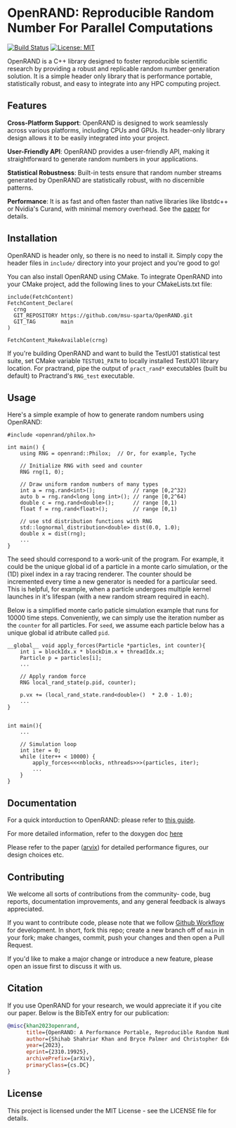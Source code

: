 # OpenRAND: Reproducible Random Number For Parallel Computations
[![Build Status](https://github.com/shihab-shahriar/rnd/actions/workflows/run-tests.yml/badge.svg)](https://github.com/shihab-shahriar/rnd/actions)
[![License: MIT](https://img.shields.io/badge/License-MIT-yellow.svg)](https://opensource.org/licenses/MIT)

OpenRAND is a C++ library designed to foster reproducible scientific research by providing a robust and replicable random number generation solution. It is a simple header only library that is performance portable, statistically robust, and easy to integrate into any HPC computing project.

## Features
**Cross-Platform Support**: OpenRAND is designed to work seamlessly across various platforms, including CPUs and GPUs. Its header-only library design allows it to be easily integrated into your project.

**User-Friendly API**: OpenRAND provides a user-friendly API, making it straightforward to generate random numbers in your applications.

**Statistical Robustness**: Built-in tests ensure that random number streams generated by OpenRAND are statistically robust, with no discernible patterns.

**Performance**: It is as fast and often faster than native libraries like libstdc++ or Nvidia's Curand, with minimal memory overhead. See the [paper](https://arxiv.org/abs/2310.19925) for details.


## Installation
OpenRAND is header only, so there is no need to install it. Simply copy the header files in `include/` directory into your project and you're good to go!

You can also install OpenRAND using CMake. To integrate OpenRAND into your CMake project, add the following lines to your CMakeLists.txt file:

```
include(FetchContent)
FetchContent_Declare(
  crng
  GIT_REPOSITORY https://github.com/msu-sparta/OpenRAND.git
  GIT_TAG        main
)

FetchContent_MakeAvailable(crng)
```
If you're building OpenRAND and want to build the TestU01 statistical test suite, set CMake variable `TESTU01_PATH` to locally installed TestU01 library location. For practrand, pipe the output of `pract_rand*` executables (built bu default) to Practrand's `RNG_test` executable.


## Usage
Here's a simple example of how to generate random numbers using OpenRAND:

```
#include <openrand/philox.h>

int main() {
    using RNG = openrand::Philox;  // Or, for example, Tyche
    
    // Initialize RNG with seed and counter
    RNG rng(1, 0);

    // Draw uniform random numbers of many types
    int a = rng.rand<int>();            // range [0,2^32) 
    auto b = rng.rand<long long int>(); // range [0,2^64)
    double c = rng.rand<double>();      // range [0,1)
    float f = rng.rand<float>();        // range [0,1)

    // use std distribution functions with RNG
    std::lognormal_distribution<double> dist(0.0, 1.0);
    double x = dist(rng);
    ...
}
```

The seed should correspond to a work-unit of the program. For example, it could be the unique global id of a particle in a monte carlo simulation, or the (1D) pixel index in a ray tracing renderer. The counter should be incremented every time a new generator is needed for a particular seed. This is helpful, for example, when a particle undergoes multiple kernel launches in it's lifespan (with a new random stream required in each).

Below is a simplified monte carlo paticle simulation example that runs for 10000 time steps. Conveniently, we can simply use the iteration number as the `counter` for all particles. For `seed`, we assume each particle below has a unique global id atribute called `pid`. 

```
__global__ void apply_forces(Particle *particles, int counter){
    int i = blockIdx.x * blockDim.x + threadIdx.x;
    Particle p = particles[i];
    ...

    // Apply random force
    RNG local_rand_state(p.pid, counter);
    
    p.vx += (local_rand_state.rand<double>()  * 2.0 - 1.0);
    ...
}


int main(){
    ...

    // Simulation loop
    int iter = 0;
    while (iter++ < 10000) {
        apply_forces<<<nblocks, nthreads>>>(particles, iter);
        ...
    }
}
```

## Documentation
For a quick intorduction to OpenRAND: please refer to [this guide](https://msu-sparta.github.io/OpenRAND/md_quickstart.html).

For more detailed information, refer to the doxygen doc [here](https://msu-sparta.github.io/OpenRAND/)

Please refer to the paper ([arvix](https://arxiv.org/abs/2310.19925)) for detailed performance figures, our design choices etc.

## Contributing
We welcome all sorts of contributions from the community- code, bug reports, documentation improvements, and any general feedback is always appreciated. 

If you want to contribute code, please note that we follow [Github Workflow](https://docs.github.com/en/get-started/quickstart/github-flow) for development. In short, fork this repo; create a new branch off of `main` in your fork; make changes, commit, push your changes and then open a Pull Request. 

If you'd like to make a major change or introduce a new feature, please open an issue first to discuss it with us.

## Citation
If you use OpenRAND for your research, we would appreciate it if you cite our paper. Below is the BibTeX entry for our publication:
```bibtex
@misc{khan2023openrand,
      title={OpenRAND: A Performance Portable, Reproducible Random Number Generation Library for Parallel Computations}, 
      author={Shihab Shahriar Khan and Bryce Palmer and Christopher Edelmaierd and Hasan Metin Aktulga},
      year={2023},
      eprint={2310.19925},
      archivePrefix={arXiv},
      primaryClass={cs.DC}
}
```

## License
This project is licensed under the MIT License - see the LICENSE file for details.


